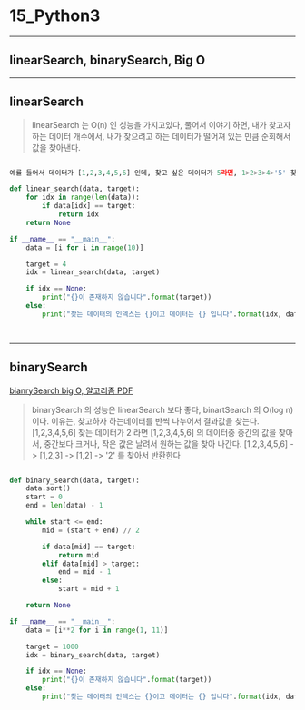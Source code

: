 # 15_Python3

---

## linearSearch, binarySearch, Big O

---

## linearSearch

> linearSearch 는 O(n) 인 성능을 가지고있다, 풀어서 이야기 하면, 내가 찾고자 하는 데이터 개수에서, 내가 찾으려고 하는 데이터가 떨어져 있는 만큼 순회해서 값을 찾아낸다. 


```python

예를 들어서 데이터가 [1,2,3,4,5,6] 인데, 찾고 싶은 데이터가 5라면, 1>2>3>4>'5' 찾는다고 이해하자.

def linear_search(data, target):
    for idx in range(len(data)):
        if data[idx] == target:
            return idx
    return None

if __name__ == "__main__":
    data = [i for i in range(10)]

    target = 4
    idx = linear_search(data, target)

    if idx == None:
        print("{}이 존재하지 않습니다".format(target))
    else:
        print("찾는 데이터의 인덱스는 {}이고 데이터는 {} 입니다".format(idx, data[idx]))

    

```

---

## binarySearch

[bianrySearch big O, 알고리즘 PDF](/image/binary_search.pdf)

> binarySearch 의 성능은 linearSearch 보다 좋다, binartSearch 의 O(log n) 이다. 이유는, 찾고하자 하는데이터를 반씩 나누어서 결과값을 찾는다. [1,2,3,4,5,6] 찾는 데이터가 2 라면 [1,2,3,4,5,6] 의 데이터중 중간의 값을 찾아서, 중간보다 크거나, 작은 값은 날려서 원하는 값을 찾아 나간다. [1,2,3,4,5,6] -> [1,2,3] -> [1,2] -> '2' 를 찾아서 반환한다



```python

def binary_search(data, target):
    data.sort()
    start = 0
    end = len(data) - 1

    while start <= end:
        mid = (start + end) // 2

        if data[mid] == target:
            return mid
        elif data[mid] > target:
            end = mid - 1
        else:
            start = mid + 1

    return None

if __name__ == "__main__":
    data = [i**2 for i in range(1, 11)]

    target = 1000
    idx = binary_search(data, target)

    if idx == None:
        print("{}이 존재하지 않습니다".format(target))
    else:
        print("찾는 데이터의 인덱스는 {}이고 데이터는 {} 입니다".format(idx, data[idx]))



```
